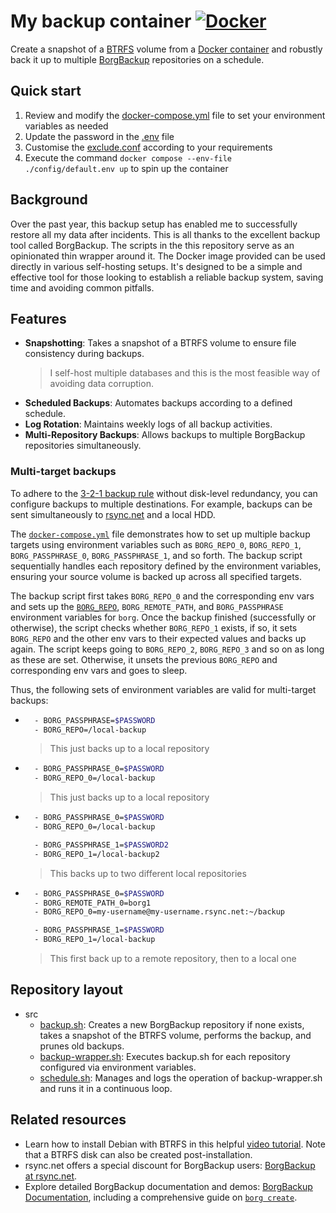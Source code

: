 # My backup container [![Docker](https://github.com/schmelczer/backup-container/actions/workflows/docker-publish.yml/badge.svg)](https://github.com/schmelczer/backup-container/actions/workflows/docker-publish.yml)

Create a snapshot of a [BTRFS](https://docs.kernel.org/filesystems/btrfs.html) volume from a [Docker container](https://www.docker.com/) and robustly back it up to multiple [BorgBackup](https://borgbackup.readthedocs.io/en/stable/index.html) repositories on a schedule.

## Quick start

1. Review and modify the [docker-compose.yml](docker-compose.yml) file to set your environment variables as needed
2. Update the password in the [.env](config/.env) file
3. Customise the [exclude.conf](conifg/exclude.conf) according to your requirements
4. Execute the command `docker compose --env-file ./config/default.env up` to spin up the container

## Background

Over the past year, this backup setup has enabled me to successfully restore all my data after incidents. This is all thanks to the excellent backup tool called BorgBackup. The scripts in the this repository serve as an opinionated thin wrapper around it. The Docker image provided can be used directly in various self-hosting setups. It's designed to be a simple and effective tool for those looking to establish a reliable backup system, saving time and avoiding common pitfalls.

## Features

- **Snapshotting**: Takes a snapshot of a BTRFS volume to ensure file consistency during backups.
  > I self-host multiple databases and this is the most feasible way of avoiding data corruption.
- **Scheduled Backups**: Automates backups according to a defined schedule.
- **Log Rotation**: Maintains weekly logs of all backup activities.
- **Multi-Repository Backups**: Allows backups to multiple BorgBackup repositories simultaneously.

### Multi-target backups

To adhere to the [3-2-1 backup rule](https://en.wikipedia.org/wiki/Backup) without disk-level redundancy, you can configure backups to multiple destinations. For example, backups can be sent simultaneously to [rsync.net](rsync.net) and a local HDD.

The [`docker-compose.yml`](docker-compose.yml) file demonstrates how to set up multiple backup targets using environment variables such as `BORG_REPO_0`, `BORG_REPO_1`, `BORG_PASSPHRASE_0`, `BORG_PASSPHRASE_1`, and so forth. The backup script sequentially handles each repository defined by the environment variables, ensuring your source volume is backed up across all specified targets.

The backup script first takes `BORG_REPO_0` and the corresponding env vars and sets up the [`BORG_REPO`](https://borgbackup.readthedocs.io/en/stable/usage/general.html#repository-urls), `BORG_REMOTE_PATH`, and `BORG_PASSPHRASE` environment variables for `borg`. Once the backup finished (successfully or otherwise), the script checks whether `BORG_REPO_1` exists, if so, it sets `BORG_REPO` and the other env vars to their expected values and backs up again. The script keeps going to `BORG_REPO_2`, `BORG_REPO_3` and so on as long as these are set. Otherwise, it unsets the previous `BORG_REPO` and corresponding env vars and goes to sleep.

Thus, the following sets of environment variables are valid for multi-target backups:

- ```sh
    - BORG_PASSPHRASE=$PASSWORD
    - BORG_REPO=/local-backup
  ```

  > This just backs up to a local repository

- ```sh
    - BORG_PASSPHRASE_0=$PASSWORD
    - BORG_REPO_0=/local-backup
  ```

  > This just backs up to a local repository

- ```sh
    - BORG_PASSPHRASE_0=$PASSWORD
    - BORG_REPO_0=/local-backup

    - BORG_PASSPHRASE_1=$PASSWORD2
    - BORG_REPO_1=/local-backup2
  ```

  > This backs up to two different local repositories

- ```sh
    - BORG_PASSPHRASE_0=$PASSWORD
    - BORG_REMOTE_PATH_0=borg1
    - BORG_REPO_0=my-username@my-username.rsync.net:~/backup

    - BORG_PASSPHRASE_1=$PASSWORD
    - BORG_REPO_1=/local-backup
  ```

  > This first back up to a remote repository, then to a local one

## Repository layout

- src
  - [backup.sh](src/backup.sh): Creates a new BorgBackup repository if none exists, takes a snapshot of the BTRFS volume, performs the backup, and prunes old backups.
  - [backup-wrapper.sh](src/backup-wrapper.sh): Executes backup.sh for each repository configured via environment variables.
  - [schedule.sh](src/schedule.sh): Manages and logs the operation of backup-wrapper.sh and runs it in a continuous loop.

## Related resources

- Learn how to install Debian with BTRFS in this helpful [video tutorial](https://www.youtube.com/watch?v=MoWApyUb5w8). Note that a BTRFS disk can also be created post-installation.
- rsync.net offers a special discount for BorgBackup users: [BorgBackup at rsync.net](https://www.rsync.net/products/borg.html).
- Explore detailed BorgBackup documentation and demos: [BorgBackup Documentation](https://www.borgbackup.org/demo.html), including a comprehensive guide on [`borg create`](https://borgbackup.readthedocs.io/en/stable/usage/create.html#description).
